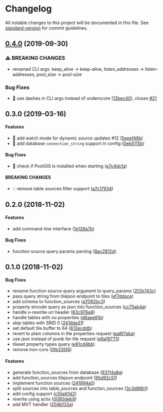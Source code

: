 # Changelog

All notable changes to this project will be documented in this file. See [standard-version](https://github.com/conventional-changelog/standard-version) for commit guidelines.

## [0.4.0](https://github.com/urbica/martin/compare/v0.3.0...v0.4.0) (2019-09-30)


### ⚠ BREAKING CHANGES

* renamed CLI args: keep_alive -> keep-alive, listen_addresses ->
listen-addresses, pool_size -> pool-size

### Bug Fixes

* 🐛 use dashes in CLI args instead of underscore ([13bec40](https://github.com/urbica/martin/commit/13bec40)), closes [#21](https://github.com/urbica/martin/issues/21)

<a name="0.3.0"></a>

## 0.3.0 (2019-03-16)

#### Features

- 🎸 add watch mode for dynamic source updates #12 ([5eeef48b](https://github.com/urbica/martin/commit/5eeef48b30ae22df83d1cff12ea1c6410e741b6b))
- 🎸 add database `connection_string` support in config ([0eb5115b](https://github.com/urbica/martin/commit/0eb5115ba161e3d40e74fab4814d171b55de6804))

#### Bug Fixes

- 🐛 check if PostGIS is installed when starting ([e7c4dcfa](https://github.com/urbica/martin/commit/e7c4dcfa140fa6bc774fe185cb57159eeb9062e7))

#### BREAKING CHANGES

- 💡 remove table sources filter support ([a7c17934](https://github.com/urbica/martin/commit/a7c17934e2ea4188b2d4bd20e714441f30ea2731))

<a name="0.2.0"></a>

## 0.2.0 (2018-11-02)

#### Features

- add command-line interface ([1e128a7b](https://github.com/urbica/martin/commit/1e128a7bef484e116773d08e1e2e1a9be604aa9f))

#### Bug Fixes

- function source query params parsing ([8ac2812d](https://github.com/urbica/martin/commit/8ac2812d05ae993ea5c9013877ab4c6a1906454a))

<a name="0.1.0"></a>

## 0.1.0 (2018-11-02)

#### Bug Fixes

- rename function source query argument to query_params ([2f2b743c](https://github.com/urbica/martin/commit/2f2b743c33dcfc0f8494ec1f8a7e7c4bd0b124dc))
- pass query string from tilejson endpoint to tiles ([ef7ddace](https://github.com/urbica/martin/commit/ef7ddace17cc11433824942c2ae68ffecb00538a))
- add schema to function_sources ([a7092bc3](https://github.com/urbica/martin/commit/a7092bc3b86c35c4f7d2d14d699e1239b19d875b))
- properly encode query as json into function_sources ([cc75ab4a](https://github.com/urbica/martin/commit/cc75ab4a8e68c8291b33badb80fd8065ea4476d7))
- handle x-rewrite-url header ([63c976e8](https://github.com/urbica/martin/commit/63c976e8b9a598783150f9ef957e926d20ccf825))
- handle tables with no properties ([d6aee81b](https://github.com/urbica/martin/commit/d6aee81b1bff47a7c3f46e4c26a07a2843a9c707))
- skip tables with SRID 0 ([241dda31](https://github.com/urbica/martin/commit/241dda318453fb3bfc656793a1cef0fa6923114e))
- set default tile buffer to 64 ([612ecddb](https://github.com/urbica/martin/commit/612ecddb99f33420077dcd3f1ca0ac9666e741b6))
- revert to plain columns in tile properties request ([ea8f7aba](https://github.com/urbica/martin/commit/ea8f7abaadfd79d407a88e301e85a7ea0cd4a37d))
- use json instead of jsonb for tile request ([e6a19773](https://github.com/urbica/martin/commit/e6a19773bf523950db006538c09fbcf05124006f))
- tileset property types query ([e81cd4bb](https://github.com/urbica/martin/commit/e81cd4bb98ed77761d646a4fb82cf90ac8855963))
- remove iron-cors ([0fe335f4](https://github.com/urbica/martin/commit/0fe335f417ef27b92c538190867ab54210ef7e3a))

#### Features

- generate function_sources from database ([63114a8a](https://github.com/urbica/martin/commit/63114a8a11e0d383e8b52f428a54d0e114b3ab9d))
- add function_sources tilejson endpoint ([95d92c51](https://github.com/urbica/martin/commit/95d92c51ed14bb98f8f149d08e9a61dc02212481))
- implement function sources ([241994a5](https://github.com/urbica/martin/commit/241994a57072c3fb9c7d4344502bd9a8b6be507e))
- split sources into table_sources and function_sources ([3c3d88b1](https://github.com/urbica/martin/commit/3c3d88b1849cadc92fde969441553820259b69af))
- add config support ([c55e61d2](https://github.com/urbica/martin/commit/c55e61d27f62f2d23c7c6af4512a1a2f32dad282))
- rewrite using actix ([0080deb9](https://github.com/urbica/martin/commit/0080deb92c8b14668ee0fe6d934a1de8e3627639))
- add MVT handler ([204b132a](https://github.com/urbica/martin/commit/204b132a2699d8d1b20a7b1cabefb4e8ef749d87))
